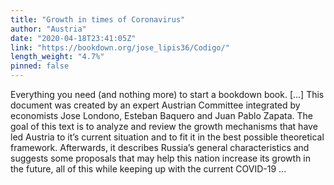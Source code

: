 ```yaml
---
title: "Growth in times of Coronavirus"
author: "Austria"
date: "2020-04-18T23:41:05Z"
link: "https://bookdown.org/jose_lipis36/Codigo/"
length_weight: "4.7%"
pinned: false
---
```


Everything you need (and nothing more) to start a bookdown book. [...] This document was created by an expert Austrian Committee integrated by economists Jose Londono, Esteban Baquero and Juan Pablo Zapata. The goal of this text is to analyze and review the growth mechanisms that have led Austria to it’s current situation and to fit it in the best possible theoretical framework. Afterwards, it describes Russia’s general characteristics and suggests some proposals that may help this nation increase its growth in the future, all of this while keeping up with the current COVID-19 ...
